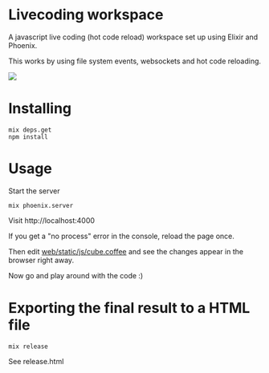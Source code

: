 # Livecoding workspace

A javascript live coding (hot code reload) workspace set up using Elixir and Phoenix.

This works by using file system events, websockets and hot code reloading.

![](https://s3.amazonaws.com/f.cl.ly/items/170M2F1Q022X2V0L1n3Q/livecoding_workspace.gif?v=c3e548d4)

# Installing

    mix deps.get
    npm install

# Usage

Start the server

    mix phoenix.server

Visit http://localhost:4000

If you get a "no process" error in the console, reload the page once.

Then edit [web/static/js/cube.coffee](web/static/js/cube.coffee) and see the changes appear in the browser right away.

Now go and play around with the code :)

# Exporting the final result to a HTML file

    mix release

See release.html

